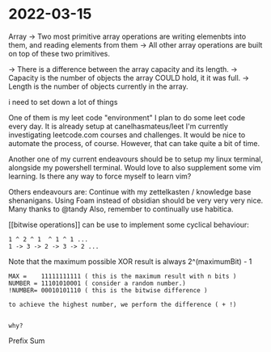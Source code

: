 # 2022-03-15

Array
 -> Two most primitive array operations are writing elemenbts into them, and reading elements from them
 -> All other array operations are built on top of these two primitives.
 
 -> There is a difference between the array capacity and its length.
  -> Capacity is the number of objects the array COULD hold, it it was full.
  -> Length is the number of objects currently in the array.
  
i need to set down a lot of things

One of them is my leet code "environment"
I plan to do some leet code every day. It is already setup at canelhasmateus/leet
    I'm currently investigating leetcode.com courses and challenges.
    It would be nice to automate the process, of course. However, that can take quite a bit of time.

Another one of my current endeavours should be to setup my linux terminal, alongside my powershell terminal.
Would love to also supplement some vim learning.
Is there any way to force myself to learn vim?

Others endeavours are:
    Continue with my zettelkasten / knowledge base shenanigans. Using Foam instead of obsidian should be very very very nice. Many thanks to @tandy
Also, remember to continually use habitica.

[[bitwise operations]] can be use to implement some cyclical behaviour:

    1 ^ 2 ^ 1  ^ 1 ^ 1 ... 
    1 -> 3 -> 2 -> 3 -> 2 ...

Note that the maximum possible XOR result is always 2^(maximumBit) - 1

    MAX =    11111111111 ( this is the maximum result with n bits )
    NUMBER = 11101010001 ( consider a random number.)
    !NUMBER= 00010101110 ( this is the bitwise difference )

    to achieve the highest number, we perform the difference ( + !)
    

    why?
Prefix Sum
